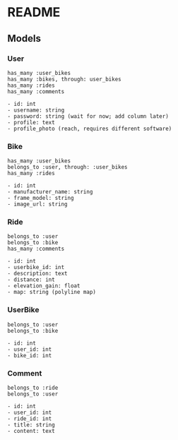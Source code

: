 # README

## Models

### User

    has_many :user_bikes
    has_many :bikes, through: user_bikes
    has_many :rides
    has_many :comments

    - id: int
    - username: string
    - password: string (wait for now; add column later)
    - profile: text
    - profile_photo (reach, requires different software)

### Bike

    has_many :user_bikes
    belongs_to :user, through: :user_bikes
    has_many :rides

    - id: int
    - manufacturer_name: string
    - frame_model: string
    - image_url: string

### Ride

    belongs_to :user
    belongs_to :bike
    has_many :comments

    - id: int
    - userbike_id: int
    - description: text
    - distance: int
    - elevation_gain: float
    - map: string (polyline map)

### UserBike

    belongs_to :user
    belongs_to :bike

    - id: int
    - user_id: int
    - bike_id: int

### Comment

    belongs_to :ride
    belongs_to :user

    - id: int
    - user_id: int
    - ride_id: int
    - title: string
    - content: text
